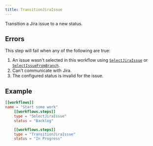```yaml
---
title: TransitionJiraIssue
---
```


Transition a Jira issue to a new status.

## Errors

This step will fail when any of the following are true:

1. An issue wasn't selected in this workflow using [`SelectJiraIssue`] or [`SelectIssueFromBranch`].
2. Can't communicate with Jira.
3. The configured status is invalid for the issue.

## Example

```toml
[[workflows]]
name = "Start some work"
    [[workflows.steps]]
    type = "SelectJiraIssue"
    status = "Backlog"

    [[workflows.steps]]
    type = "TransitionJiraIssue"
    status = "In Progress"
```

[`selectjiraissue`]: /reference/config-file/steps/select-jira-issue
[`selectissuefrombranch`]: /reference/config-file/steps/select-issue-from-branch
